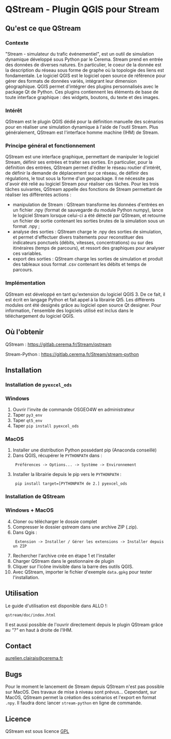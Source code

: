 # QStream - Plugin QGIS pour Stream

## Qu'est ce que QStream

### Contexte

"Stream - simulateur du trafic événementiel", est un outil de simulation dynamique développé sous Python par le Cerema. Stream prend en entrée des données de diverses natures. En particulier, le coeur de la donnée est la description du réseau sous forme de graphe où la topologie des liens est fondamentale.
Le logiciel QGIS est le logiciel open source de référence pour gérer des formats de données variés, intégrant leur dimension géographique. QGIS permet d'intégrer des plugins personnalisés avec le package Qt de Python. Ces plugins contiennent les éléments de base de toute interface graphique : des widgets, boutons, du texte et des images.

### Intérêt

QStream est le plugin QGIS dédié pour la définition manuelle des scénarios pour en réaliser une simulation dynamique à l'aide de l'outil Stream. Plus généralement, QStream est l'interface homme machine (IHM) de Stream.

### Principe général et fonctionnement

QStream est une interface graphique, permettant de manipuler le logiciel Stream, définir ses entrées et traiter ses sorties.
En particulier, pour la définition des entrées, QStream permet d'éditer le réseau routier d'intérêt, de définir la demande de déplacement sur ce réseau, de définir des régulations, le tout sous la forme d'un geopackage. Il ne nécessite pas d'avoir été relié au logiciel Stream pour réaliser ces tâches.
Pour les trois tâches suivantes, QStream appelle des fonctions de Stream permettant de réaliser les différentes actions :

- manipulation de Stream : QStream transforme les données d'entrées en un fichier .npy (format de sauvegarde du module Python numpy), lance le logiciel Stream lorsque celui-ci a été détecté par QStream, et retourne un fichier de sortie contenant les sorties brutes de la simulation sous un format .npy ;
- analyse des sorties : QStream charge le .npy des sorties de simulation, et permet d'effectuer divers traitements pour reconstituer des indicateurs ponctuels (débits, vitesses, concentrations) ou sur des itinéraires (temps de parcours), et ressort des graphiques pour analyser ces variables.
- export des sorties : QStream charge les sorties de simulation et produit des tableaux sous format .csv contenant les débits et temps de parcours.

### Implémentation

QStream est développé en tant qu'extension du logiciel QGIS 3. De ce fait, il est écrit en langage Python et fait appel à la librairie Qt5. Les différents modules ont été designés grâce au logiciel open source Qt designer. Pour information, l'ensemble des logiciels utilisé est inclus dans le téléchargement du logiciel QGIS.

## Où l'obtenir

QStream : https://gitlab.cerema.fr/Stream/qstream

Stream-Python : https://gitlab.cerema.fr/Stream/stream-python

## Installation

### Installation de `pyexcel_ods`

### Windows

1. Ouvrir l'invite de commande OSGEO4W en administrateur
2. Taper `py3_env`
3. Taper `qt5_env`
4. Taper `pip install pyexcel_ods`

### MacOS

1. Installer une distribution Python possédant pip (Anaconda conseillé)
2. Dans QGIS, récupérer le `PYTHONPATH` dans :
   ```
    Préférences -> Options... -> Système -> Environnement
   ```
3. Installer la librairie depuis le pip vers le `PYTHONPATH` :
   ```
    pip install target=[PYTHONPATH de 2.] pyexcel_ods
   ```

### Installation de QStream

### Windows + MacOS

4. Cloner ou télécharger le dossie complet
5. Compresser le dossier _qstream_ dans une archive ZIP (.zip).
6. Dans Qgis :
   ```
    Extension -> Installer / Gérer les extensions -> Installer depuis un ZIP
   ```
7. Rechercher l'archive crée en étape 1 et l'installer
8. Charger QStream dans le gestionnaire de plugin
9. Cliquer sur l'icône invisible dans la barre des outils QGIS.
10. Avec QStream, importer le fichier d'exemple `data.gpkg` pour tester l'installation.

## Utilisation

Le guide d'utilisation est disponible dans ALLO !:

```
qstream/doc/index.html
```

Il est aussi possible de l'ouvrir directement depuis le plugin QStream grâce au _"?"_ en haut à droite de l'IHM.

## Contact

aurelien.clairais@cerema.fr

## Bugs

Pour le moment le lancement de Stream depuis QStream n'est pas possible sur MacOS. Des travaux de mise à niveau sont prévus...
Cependant, sur MacOS, QStream permet la création des scénarios et l'export en format `.npy`.
Il faudra donc lancer `stream-python` en ligne de commande.

## Licence

QStream est sous licence [GPL](https://www.gnu.org/licenses/gpl-3.0.txt)
